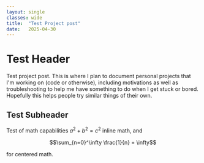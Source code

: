 ```yaml
---
layout: single
classes: wide
title:  "Test Project post"
date:   2025-04-30 
---
```

<script src="https://cdn.mathjax.org/mathjax/latest/MathJax.js?config=TeX-AMS-MML_HTMLorMML" type="text/javascript"></script>


# Test Header
Test project post. This is where I plan to document personal projects that I'm working on (code or otherwise), including motivations as well as troubleshooting to help me have something to do when I get stuck or bored. Hopefully this helps people try similar things of their own. 

## Test Subheader
Test of math capabilities $a^2 + b^2 = c^2$  inline math, and

$$\sum_{n=0}^\infty \frac{1}{n} = \infty$$

for centered math.